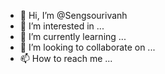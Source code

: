 - 👋 Hi, I’m @Sengsourivanh
- 👀 I’m interested in ...
- 🌱 I’m currently learning ...
- 💞️ I’m looking to collaborate on ...
- 📫 How to reach me ...

<!---
Sengsourivanh/Sengsourivanh is a ✨ special ✨ repository because its `README.md` (this file) appears on your GitHub profile.
You can click the Preview link to take a look at your changes.
--->
